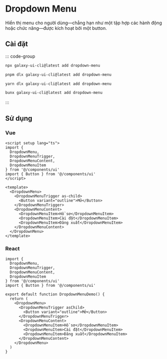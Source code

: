 # Dropdown Menu

Hiển thị menu cho người dùng—chẳng hạn như một tập hợp các hành động hoặc chức năng—được kích hoạt bởi một button.

<ComponentPreview name="DropdownMenuDemo">
  <template #preview>
    <DemoContainer>
      <DropdownMenuDemo />
    </DemoContainer>
  </template>
  <template #code>

::: code-group

```vue [Vue]
<script setup lang="ts">
import { DropdownMenu, DropdownMenuTrigger, DropdownMenuContent, DropdownMenuItem } from '@/components/ui/dropdown-menu'
import { Button } from '@/components/ui/button'
</script>

<template>
  <DropdownMenu>
    <DropdownMenuTrigger as-child>
      <Button variant="outline">Open</Button>
    </DropdownMenuTrigger>
    <DropdownMenuContent>
      <DropdownMenuItem>Profile</DropdownMenuItem>
      <DropdownMenuItem>Settings</DropdownMenuItem>
      <DropdownMenuItem>Logout</DropdownMenuItem>
    </DropdownMenuContent>
  </DropdownMenu>
</template>
```

```tsx [React]
import { DropdownMenu, DropdownMenuTrigger, DropdownMenuContent, DropdownMenuItem } from "@/components/ui/dropdown-menu"
import { Button } from "@/components/ui/button"

export default function App() {
  return (
    <DropdownMenu>
      <DropdownMenuTrigger asChild>
        <Button variant="outline">Open</Button>
      </DropdownMenuTrigger>
      <DropdownMenuContent>
        <DropdownMenuItem>Profile</DropdownMenuItem>
        <DropdownMenuItem>Settings</DropdownMenuItem>
        <DropdownMenuItem>Logout</DropdownMenuItem>
      </DropdownMenuContent>
    </DropdownMenu>
  )
}
```

```typescript [Angular]
import { Component } from '@angular/core';
import { DropdownMenuComponent } from '@/components/ui/dropdown-menu';
import { ButtonComponent } from '@/components/ui/button';

@Component({
  selector: 'app-root',
  standalone: true,
  imports: [DropdownMenuComponent, ButtonComponent],
  template: `
    <ui-dropdown-menu>
      <ui-button trigger variant="outline">Open</ui-button>
      <div content>
        <ui-dropdown-menu-item>Profile</ui-dropdown-menu-item>
        <ui-dropdown-menu-item>Settings</ui-dropdown-menu-item>
        <ui-dropdown-menu-item>Logout</ui-dropdown-menu-item>
      </div>
    </ui-dropdown-menu>
  `
})
export class AppComponent {}
```

:::

  </template>
</ComponentPreview>

## Cài đặt

::: code-group

```bash [npm]
npx galaxy-ui-cli@latest add dropdown-menu
```

```bash [pnpm]
pnpm dlx galaxy-ui-cli@latest add dropdown-menu
```

```bash [yarn]
yarn dlx galaxy-ui-cli@latest add dropdown-menu
```

```bash [bun]
bunx galaxy-ui-cli@latest add dropdown-menu
```

:::

## Sử dụng

### Vue

```vue
<script setup lang="ts">
import {
  DropdownMenu,
  DropdownMenuTrigger,
  DropdownMenuContent,
  DropdownMenuItem
} from '@/components/ui'
import { Button } from '@/components/ui'
</script>

<template>
  <DropdownMenu>
    <DropdownMenuTrigger as-child>
      <Button variant="outline">Mở</Button>
    </DropdownMenuTrigger>
    <DropdownMenuContent>
      <DropdownMenuItem>Hồ sơ</DropdownMenuItem>
      <DropdownMenuItem>Cài đặt</DropdownMenuItem>
      <DropdownMenuItem>Đăng xuất</DropdownMenuItem>
    </DropdownMenuContent>
  </DropdownMenu>
</template>
```

### React

```tsx
import {
  DropdownMenu,
  DropdownMenuTrigger,
  DropdownMenuContent,
  DropdownMenuItem
} from '@/components/ui'
import { Button } from '@/components/ui'

export default function DropdownMenuDemo() {
  return (
    <DropdownMenu>
      <DropdownMenuTrigger asChild>
        <Button variant="outline">Mở</Button>
      </DropdownMenuTrigger>
      <DropdownMenuContent>
        <DropdownMenuItem>Hồ sơ</DropdownMenuItem>
        <DropdownMenuItem>Cài đặt</DropdownMenuItem>
        <DropdownMenuItem>Đăng xuất</DropdownMenuItem>
      </DropdownMenuContent>
    </DropdownMenu>
  )
}
```
